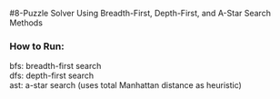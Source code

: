 #8-Puzzle Solver Using Breadth-First, Depth-First, and A-Star Search Methods


### How to Run:
bfs: breadth-first search<br />
dfs: depth-first search<br />
ast: a-star search (uses total Manhattan distance as heuristic)<br /> <br />

